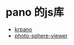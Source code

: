 # pano 的js库 
* [krpano](https://krpano.com/docu/html/)
* [photo-sphere-viewer](http://photo-sphere-viewer.js.org/)
